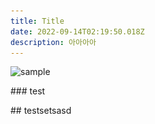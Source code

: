 ```yaml
---
title: Title
date: 2022-09-14T02:19:50.018Z
description: 아아아아
---
```

![sample](10101139-샘플-우표.webp "Sample")

\#﻿## test

\#﻿# testsetsasd